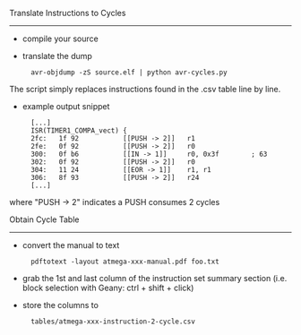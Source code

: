 Translate Instructions to Cycles
________________________________
* compile your source
* translate the dump 

        avr-objdump -zS source.elf | python avr-cycles.py
The script simply replaces instructions found in the .csv table line by line.
* example output snippet 

        [...]
        ISR(TIMER1_COMPA_vect) {
        2fc:   1f 92           [[PUSH -> 2]]   r1
        2fe:   0f 92           [[PUSH -> 2]]   r0
        300:   0f b6           [[IN -> 1]]     r0, 0x3f        ; 63
        302:   0f 92           [[PUSH -> 2]]   r0
        304:   11 24           [[EOR -> 1]]    r1, r1
        306:   8f 93           [[PUSH -> 2]]   r24
        [...]

where "PUSH -> 2" indicates a PUSH consumes 2 cycles 

Obtain Cycle Table
__________________
* convert the manual to text

        pdftotext -layout atmega-xxx-manual.pdf foo.txt
* grab the 1st and last column of the instruction set summary section 
(i.e. block selection with Geany: ctrl + shift + click)
* store the columns to 

        tables/atmega-xxx-instruction-2-cycle.csv
